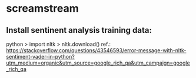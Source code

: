 # screamstream



## Install sentinent analysis training data:

python > import nltk > nltk.download()
ref.: https://stackoverflow.com/questions/43546593/error-message-with-nltk-sentiment-vader-in-python?utm_medium=organic&utm_source=google_rich_qa&utm_campaign=google_rich_qa
